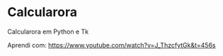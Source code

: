 # Calcularora
 Calcularora em Python e Tk 

 Aprendi com: https://www.youtube.com/watch?v=J_ThzcfytGk&t=456s
